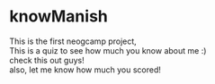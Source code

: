 # knowManish
This is the first neogcamp project,\
This is a quiz to see how much you know about me :)\
check this out guys!\
also, let me know how much you scored!
